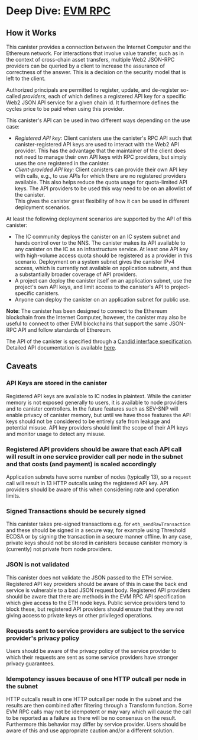 # Deep Dive: [EVM RPC](https://github.com/internet-computer-protocol/ic-eth-rpc)

## How it Works

This canister provides a connection between the Internet Computer and the Ethereum network. For interactions that involve value transfer, such as in the context of cross-chain asset transfers, multiple Web2 JSON-RPC providers can be queried by a client to increase the assurance of correctness of the answer. This is a decision on the security model that is left to the client.

Authorized principals are permitted to register, update, and de-register so-called *providers*, each of which defines a registered API key for a specific Web2 JSON API service for a given chain id. It furthermore defines the cycles price to be paid when using this provider.	

This canister's API can be used in two different ways depending on the use case:	
* *Registered API key:* Client canisters use the canister's RPC API such that canister-registered API keys are used to interact with the Web2 API provider. This has the advantage that the maintainer of the client does not need to manage their own API keys with RPC providers, but simply uses the one registered in the canister.	
* *Client-provided API key:* Client canisters can provide their own API key with calls, e.g., to use APIs for which there are no registered providers available. This also helps reduce the quota usage for quota-limited API keys. The API providers to be used this way need to be on an allowlist of the canister.	
This gives the canister great flexibility of how it can be used in different deployment scenarios.	

At least the following deployment scenarios are supported by the API of this canister:	
* The IC community deploys the canister on an IC system subnet and hands control over to the NNS. The canister makes its API available to any canister on the IC as an infrastructure service. At least one API key with high-volume access quota should be registered as a provider in this scenario. Deployment on a system subnet gives the canister IPv4 access, which is currently not available on application subnets, and thus a substantially broader coverage of API providers.	
* A project can deploy the canister itself on an application subnet, use the project's own API keys, and limit access to the canister's API to project-specific canisters.	
* Anyone can deploy the canister on an application subnet for public use.	

**Note**: The canister has been designed to connect to the Ethereum blockchain from the Internet Computer, however, the canister may also be useful to connect to other EVM blockchains that support the same JSON-RPC API and follow standards of Ethereum.	

The API of the canister is specified through a [Candid interface specification](./candid/evm_rpc.did). Detailed API documentation is available [here](./API.md).

## Caveats

### API Keys are stored in the canister	

Registered API keys are available to IC nodes in plaintext.  While the canister memory is not exposed generally to users, it is available to node providers and to canister controllers.  In the future features such as SEV-SNP will enable privacy of canister memory, but until we have those features the API keys should not be considered to be entirely safe from leakage and potential misuse. API key providers should limit the scope of their API keys and monitor usage to detect any misuse.	

### Registered API providers should be aware that each API call will result in one service provider call per node in the subnet and that costs (and payment) is scaled accordingly	

Application subnets have some number of nodes (typically 13), so a `request` call will result in 13 HTTP outcalls using the registered API key. API providers should be aware of this when considering rate and operation limits.	

### Signed Transactions should be securely signed	

This canister takes pre-signed transactions e.g. for `eth_sendRawTransaction` and these should be signed in a secure way, for example using Threshold ECDSA or by signing the transaction in a secure manner offline.  In any case, private keys should not be stored in canisters because canister memory is (currently) not private from node providers.	

### JSON is not validated	

This canister does not validate the JSON passed to the ETH service.  Registered API key providers should be aware of this in case the back end service is vulnerable to a bad JSON request body.  Registered API providers should be aware that there are methods in the EVM RPC API specification which give access to the ETH node keys.  Public service providers tend to block these, but registered API providers should ensure that they are not giving access to private keys or other privileged operations.	

### Requests sent to service providers are subject to the service provider's privacy policy	

Users should be aware of the privacy policy of the service provider to which their requests are sent as some service providers have stronger privacy guarantees.	

### Idempotency issues because of one HTTP outcall per node in the subnet	

HTTP outcalls result in one HTTP outcall per node in the subnet and the results are then combined after filtering through a Transform function.  Some EVM RPC calls may not be idempotent or may vary which will cause the call to be reported as a failure as there will be no consensus on the result.  Furthermore this behavior may differ by service provider.  Users should be aware of this and use appropriate caution and/or a different solution.
